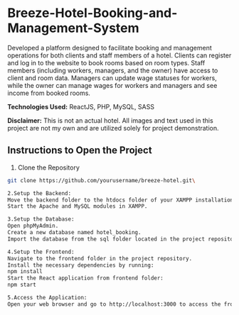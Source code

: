 # Breeze-Hotel-Booking-and-Management-System

Developed a platform designed to facilitate booking and management operations for both clients and staff members of a hotel. Clients can register and log in to the website to book rooms based on room types. Staff members (including workers, managers, and the owner) have access to client and room data. Managers can update wage statuses for workers, while the owner can manage wages for workers and managers and see income from booked rooms.

**Technologies Used:** ReactJS, PHP, MySQL, SASS

**Disclaimer:** This is not an actual hotel. All images and text used in this project are not my own and are utilized solely for project demonstration.

## Instructions to Open the Project

1. Clone the Repository
```bash
git clone https://github.com/yourusername/breeze-hotel.git\

2.Setup the Backend:
Move the backend folder to the htdocs folder of your XAMPP installation.
Start the Apache and MySQL modules in XAMPP.

3.Setup the Database:
Open phpMyAdmin.
Create a new database named hotel_booking.
Import the database from the sql folder located in the project repository.

4.Setup the Frontend:
Navigate to the frontend folder in the project repository.
Install the necessary dependencies by running:
npm install
Start the React application from frontend folder:
npm start

5.Access the Application:
Open your web browser and go to http://localhost:3000 to access the frontend of the application.


